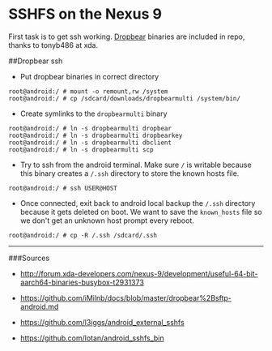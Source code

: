 # SSHFS on the Nexus 9

First task is to get ssh working. [Dropbear](https://matt.ucc.asn.au/dropbear/dropbear.html) binaries are included in repo, thanks to tonyb486 at xda.

##Dropbear ssh

* Put dropbear binaries in correct directory

```
root@android:/ # mount -o remount,rw /system
root@android:/ # cp /sdcard/downloads/dropbearmulti /system/bin/
```

* Create symlinks to the `dropbearmulti` binary

```
root@android:/ # ln -s dropbearmulti dropbear
root@android:/ # ln -s dropbearmulti dropbearkey
root@android:/ # ln -s dropbearmulti dbclient
root@android:/ # ln -s dropbearmulti scp
```

* Try to ssh from the android terminal. Make sure `/` is writable because this binary creates a `/.ssh` directory to store the known hosts file.

```
root@android:/ # ssh USER@HOST
```

* Once connected, exit back to android local backup the `/.ssh` directory because it gets deleted on boot. We want to save the `known_hosts` file so we don't get an unknown host prompt every reboot.

```
root@android:/ # cp -R /.ssh /sdcard/.ssh
```

---

###Sources
* http://forum.xda-developers.com/nexus-9/development/useful-64-bit-aarch64-binaries-busybox-t2931373

* https://github.com/iMilnb/docs/blob/master/dropbear%2Bsftp-android.md

* https://github.com/l3iggs/android_external_sshfs

* https://github.com/lotan/android_sshfs_bin



